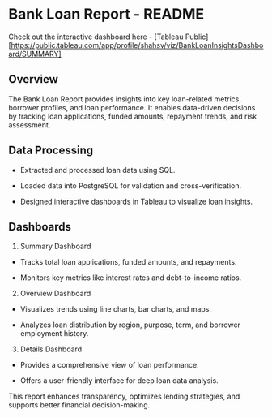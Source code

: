 # Bank Loan Report - README

Check out the interactive dashboard here - [Tableau Public][https://public.tableau.com/app/profile/shahsv/viz/BankLoanInsightsDashboard/SUMMARY]

## Overview

The Bank Loan Report provides insights into key loan-related metrics, borrower profiles, and loan performance. It enables data-driven decisions by tracking loan applications, funded amounts, repayment trends, and risk assessment.

## Data Processing

- Extracted and processed loan data using SQL.

- Loaded data into PostgreSQL for validation and cross-verification.

- Designed interactive dashboards in Tableau to visualize loan insights.

## Dashboards

1. Summary Dashboard

- Tracks total loan applications, funded amounts, and repayments.

- Monitors key metrics like interest rates and debt-to-income ratios.

2. Overview Dashboard

- Visualizes trends using line charts, bar charts, and maps.

- Analyzes loan distribution by region, purpose, term, and borrower employment history.

3. Details Dashboard

- Provides a comprehensive view of loan performance.

- Offers a user-friendly interface for deep loan data analysis.

This report enhances transparency, optimizes lending strategies, and supports better financial decision-making.
